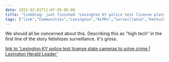 ```yaml
---
date: 2022-02-01T11:07:59-05:00
title: "linkblog: just finished 'Lexington KY police test license plate cameras to solve crime | Lexington Herald Leader'"
tags: ["link","Communities","Lexington","ALPRs","surveillance","Kentucky"]
---
```

We should all be concerned about this. Describing this as "high tech" in the first line of the story fetishizes surveillance. It's gross.
 
[link to 'Lexington KY police test license plate cameras to solve crime | Lexington Herald Leader'](https://www.kentucky.com/news/local/counties/fayette-county/article257885118.html)
